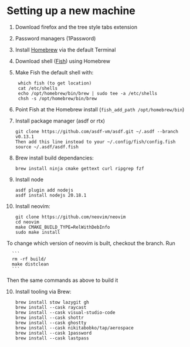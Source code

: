# Setting up a new machine 

1. Download firefox and the tree style tabs extension
2. Password managers (1Password)
3. Install [Homebrew](https://brew.sh/) via the default Terminal 
4. Download shell ([Fish](https://fishshell.com/)) using Homebrew
5. Make Fish the default shell with:
   ```
    which fish (to get location)
    cat /etc/shells
    echo /opt/homebrew/bin/brew | sudo tee -a /etc/shells
    chsh -s /opt/homebrew/bin/brew
   ```
7. Point Fish at the Homebrew install (`fish_add_path /opt/homebrew/bin`)
8. Install package manager (asdf or rtx)
    ```
    git clone https://github.com/asdf-vm/asdf.git ~/.asdf --branch v0.13.1
    Then add this line instead to your ~/.config/fish/config.fish
    source ~/.asdf/asdf.fish
    ```
9. Brew install build dependancies:
    ```
    brew install ninja cmake gettext curl ripgrep fzf
   ```

10. Install node
    ```
    asdf plugin add nodejs
    asdf install nodejs 20.18.1
    ```
9. Install neovim:
    ```
    git clone https://github.com/neovim/neovim
    cd neovim
    make CMAKE_BUILD_TYPE=RelWithDebInfo
    sudo make install
    ```

To change which version of neovim is built, checkout the branch. Run

      ```
      rm -rf build/
      make distclean
      ```
   Then the same commands as above to build it 

10. Install tooling via Brew:
    ```
    brew install stow lazygit gh
    brew install --cask raycast
    brew install --cask visual-studio-code
    brew install --cask shottr
    brew install --cask ghostty
    brew install --cask nikitabobko/tap/aerospace
    brew install --cask 1password
    brew install --cask lastpass
    ```


